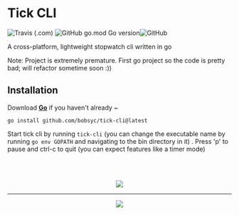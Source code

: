 # Tick CLI

![Travis (.com)](https://img.shields.io/travis/com/bobsyc/tick-cli?logo=travis&style=for-the-badge) ![GitHub go.mod Go version](https://img.shields.io/github/go-mod/go-version/bobsyc/tick-cli?logo=go&style=for-the-badge)![GitHub](https://img.shields.io/github/license/bobsyc/tick-cli?style=for-the-badge)

A cross-platform, lightweight stopwatch cli written in go

Note: Project is extremely premature. First go project so the code is pretty bad; will refactor sometime soon :))

## Installation

Download **[Go](https://golang.org/dl/)** if you haven't already ~

```shell
go install github.com/bobsyc/tick-cli@latest
```

Start tick cli by running `tick-cli` (you can change the executable name by running `go env GOPATH` and navigating to the bin directory in it) . Press 'p' to pause and ctrl-c to quit (you can expect features like a timer mode)

<br />
<br />

<p align="center">
 <img src="https://user-images.githubusercontent.com/48749918/135735912-5a37ab85-2fe6-4697-8916-5130112f4e7f.png"/>
 <hr />
</p>
  
<p align="center">
 <img src="https://media.giphy.com/media/oGZ0iUQRnn0fa170Pw/giphy.gif"/>

</p>




